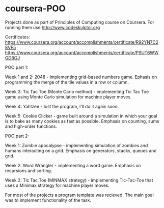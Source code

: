 # coursera-POO
Projects done as part of Principles of Computing course on Coursera. 
For running them use http://www.codeskulptor.org

Certificates: https://www.coursera.org/account/accomplishments/certificate/R92YN7C28VF5
              https://www.coursera.org/account/accomplishments/certificate/PSUT6WWGD8GJ

POO part 1:

Week 1 and 2: 2048 - implementing grid-based numbers game. Ephasis on programming the merge of the tile values in a row or column.

Week 3: Tic Tac Toe (Monte Carlo method) - implementing Tic Tac Toe game using Monte Carlo simulation for machine player moves.

Week 4: Yahtzee - lost the program, I'll do it again soon.

Week 5: Cookie Clicker - game built around a simulation in which your goal is to bake as many cookies as fast as possible. Emphasis on                              counting, sums and high-order functions.

POO part 2:

Week 1: Zombie apocalypse - implementing simulation of zombies and humans interacting on a grid. Emphasis on generators, stacks, queues                               and grid.

Week 2: Word Wrangler - implementing a word game. Emphasis on recursions and sorting.

Week 3: Tic Tac Toe (MINMAX strategy) - implementing Tic-Tac-Toe that uses a Minimax strategy for machine player moves.

For most of the projects a program template was recieved. The main goal was to implement functionality of the task.
